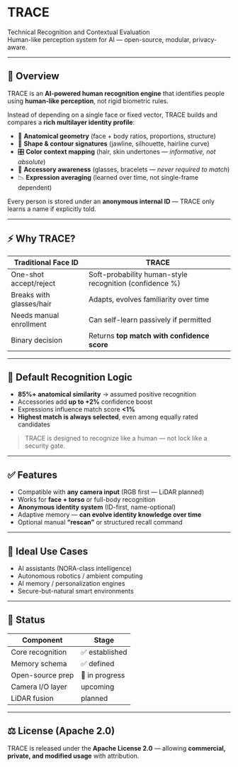 # TRACE  
Technical Recognition and Contextual Evaluation  
Human-like perception system for AI — open-source, modular, privacy-aware.

---

## 🤖 Overview

TRACE is an **AI-powered human recognition engine** that identifies people using **human-like perception**, not rigid biometric rules.

Instead of depending on a single face or fixed vector, TRACE builds and compares a **rich multilayer identity profile**:

- 🧠 **Anatomical geometry** (face + body ratios, proportions, structure)
- 🔷 **Shape & contour signatures** (jawline, silhouette, hairline curve)
- 🎛️ **Color context mapping** (hair, skin undertones — *informative, not absolute*)
- 🎯 **Accessory awareness** (glasses, bracelets — *never required to match*)
- 📉 **Expression averaging** (learned over time, not single-frame dependent)

Every person is stored under an **anonymous internal ID** — TRACE only learns a name if explicitly told.

---

## ⚡ Why TRACE?

| Traditional Face ID            | TRACE                                                    |
|-------------------------------|----------------------------------------------------------|
| One-shot accept/reject        | Soft-probability human-style recognition (confidence %)  |
| Breaks with glasses/hair      | Adapts, evolves familiarity over time                    |
| Needs manual enrollment        | Can self-learn passively if permitted                   |
| Binary decision               | Returns **top match with confidence score**              |

---

## 🎯 Default Recognition Logic

- **85%+ anatomical similarity** → assumed positive recognition  
- Accessories add **up to +2%** confidence boost  
- Expressions influence match score **<1%**  
- **Highest match is always selected**, even among equally rated candidates  

> TRACE is designed to recognize like a human — not lock like a security gate.

---

## ✅ Features

- Compatible with **any camera input** (RGB first — LiDAR planned)
- Works for **face + torso** or full-body recognition
- **Anonymous identity system** (ID-first, name-optional)
- Adaptive memory — **can evolve identity knowledge over time**
- Optional manual **“rescan”** or structured recall command

---

## 🧩 Ideal Use Cases

- AI assistants (NORA-class intelligence)
- Autonomous robotics / ambient computing
- AI memory / personalization engines
- Secure-but-natural smart environments

---

## 📌 Status

| Component       | Stage          |
|------------------|----------------|
| Core recognition | ✅ established |
| Memory schema    | ✅ defined     |
| Open-source prep | 🚧 in progress |
| Camera I/O layer | upcoming       |
| LiDAR fusion     | planned        |

---

## ⚖️ License (Apache 2.0)

TRACE is released under the **Apache License 2.0** — allowing **commercial, private, and modified usage** with attribution.

